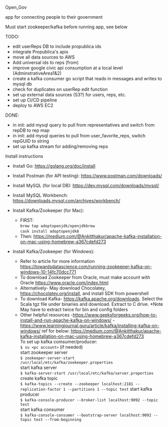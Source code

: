 Open_Gov 

app for connecting people to their government

Must start zookeeper/kafka before running app, see below


TODO:
- edit userReps DB to include propublica ids
- integrate Propublica's apis
- move all data sources to AWS
- Add universal ids to reps (from)
- improve google civic api consumption at a local level (AdminstrativeArea1&2)
- create a kafka consumer go script that reads in messages and writes to mysql db
- check for duplicates on userRep edit function
- set up external data sources (S3?) for users, reps, etc.
- set up CI/CD pipeline
- deploy to AWS EC2

DONE:
- in init: add mysql query to pull from representatives and switch from repDB to rep map
- in init: add mysql queries to pull from user_favorite_reps, switch repGUID to string
- set up kafka stream for adding/removing reps


Install instructions
- Install Go: https://golang.org/doc/install  
- Install Postman (for API testing): https://www.postman.com/downloads/  
- Install MySQL (for local DB): https://dev.mysql.com/downloads/mysql/  
- Install MySQL Workbench: https://downloads.mysql.com/archives/workbench/  
- Install Kafka/Zookeeper (for Mac):  
    - FIRST:   
    `brew tap adoptopenjdk/openjdkbrew`  
    `cask install adoptopenjdk8`  
    - Then: https://medium.com/@Ankitthakur/apache-kafka-installation-on-mac-using-homebrew-a367cdefd273  

- Install Kafka/Zookeeper (for Windows):
    - Refer to article for more information https://towardsdatascience.com/running-zookeeper-kafka-on-windows-10-14fc70dcc771
    - To download Zookeeper from Oracle, must make account with Oracle https://www.oracle.com/index.html
    - Alternatively- May download Chocolatey, https://chocolatey.org/install, and install SDK from powershell
     - To download Kafka- https://kafka.apache.org/downloads. Select the Scala tgz file under binaries and download. Extract to C drive. *Note May have to extract twice for bin        and config folders
     - Other helpful resources
            -https://www.geeksforgeeks.org/how-to-install-and-run-apache-kafka-on-windows/ 
            -https://www.learningjournal.guru/article/kafka/installing-kafka-on-windows/
ref for below: https://medium.com/@Ankitthakur/apache-kafka-installation-on-mac-using-homebrew-a367cdefd273  
To set up kafka comsumer/producer:  
`$ su <pc account>` (if needed)  
start zookeeper server  
`$ zookeeper-server-start /usr/local/etc/kafka/zookeeper.properties`  
start kafka server  
`$ kafka-server-start /usr/local/etc/kafka/server.properties`  
create kafka topic  
`$ kafka-topics --create --zookeeper localhost:2181 --replication-factor 1 --partitions 1 --topic test`
start kafka producer  
`$ kafka-console-producer --broker-list localhost:9092 --topic test`  
start kafka consumer  
`$ kafka-console-consumer --bootstrap-server localhost:9092 --topic test --from-beginning`

